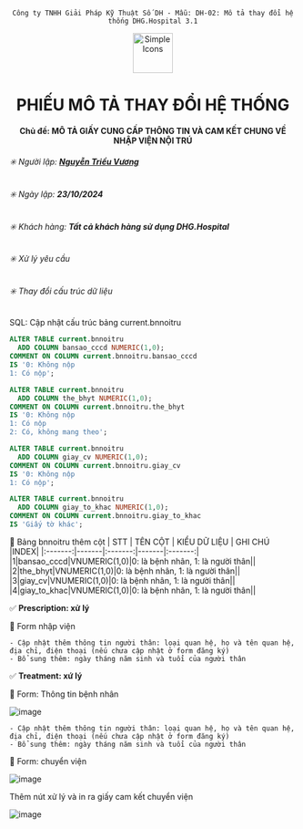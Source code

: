 <div align="center">

`Công ty TNHH Giải Pháp Kỹ Thuật Số DH - Mẫu: DH-02: Mô tả thay đổi hệ thống DHG.Hospital 3.1`

</div>

<div align="center">
  <img src="https://raw.githubusercontent.com/dh-hos/dhg.hospitalprinter/main/Deploy_Tools/Logo.ico" alt="Simple Icons" width=70>
  <h1>PHIẾU MÔ TẢ THAY ĐỔI HỆ THỐNG</h1>  
</div>
<div align="center">

#### Chủ đề: MÔ TẢ GIẤY CUNG CẤP THÔNG TIN VÀ CAM KẾT CHUNG VỀ NHẬP VIỆN NỘI TRÚ

</div>

###### :eight_spoked_asterisk: Người lập: [**Nguyễn Triều Vương**](https://github.com/vuongdh)

###### :eight_spoked_asterisk: Ngày lập: **23/10/2024**

###### :eight_spoked_asterisk: Khách hàng: **Tất cả khách hàng sử dụng DHG.Hospital**

###### :eight_spoked_asterisk: Xử lý yêu cầu
###### :eight_spoked_asterisk: Thay đổi cấu trúc dữ liệu

 SQL: Cập nhật cấu trúc bảng current.bnnoitru
```sql
ALTER TABLE current.bnnoitru
  ADD COLUMN bansao_cccd NUMERIC(1,0);
COMMENT ON COLUMN current.bnnoitru.bansao_cccd
IS '0: Không nộp
1: Có nộp';

ALTER TABLE current.bnnoitru
  ADD COLUMN the_bhyt NUMERIC(1,0);
COMMENT ON COLUMN current.bnnoitru.the_bhyt
IS '0: Không nộp
1: Có nộp
2: Có, không mang theo';

ALTER TABLE current.bnnoitru
  ADD COLUMN giay_cv NUMERIC(1,0);
COMMENT ON COLUMN current.bnnoitru.giay_cv
IS '0: Không nộp
1: Có nộp';

ALTER TABLE current.bnnoitru
  ADD COLUMN giay_to_khac NUMERIC(1,0);
COMMENT ON COLUMN current.bnnoitru.giay_to_khac
IS 'Giấy tờ khác';
```

:blue_book: Bảng bnnoitru thêm cột
| STT | TÊN CỘT | KIỂU DỮ LIỆU | GHI CHÚ |INDEX|
|:-------:|-------|:-------:|-------|:-------:|
|1|bansao_cccd|VNUMERIC(1,0)|0: là bệnh nhân, 1: là người thân||
|2|the_bhyt|VNUMERIC(1,0)|0: là bệnh nhân, 1: là người thân||
|3|giay_cv|VNUMERIC(1,0)|0: là bệnh nhân, 1: là người thân||
|4|giay_to_khac|VNUMERIC(1,0)|0: là bệnh nhân, 1: là người thân||

:white_check_mark: **Prescription: xử lý**

:blue_book: Form nhập viện

    - Cập nhật thêm thông tin người thân: loại quan hệ, họ và tên quan hệ, địa chỉ, điện thoại (nếu chưa cập nhật ở form đăng ký)
    - Bổ sung thêm: ngày tháng năm sinh và tuổi của người thân
    
:white_check_mark: **Treatment: xứ lý**

:blue_book: Form: Thông tin bệnh nhân

![image](https://github.com/user-attachments/assets/fd3c6162-c893-4140-8470-2807445b0677)

    - Cập nhật thêm thông tin người thân: loại quan hệ, họ và tên quan hệ, địa chỉ, điện thoại (nếu chưa cập nhật ở form đăng ký)
    - Bổ sung thêm: ngày tháng năm sinh và tuổi của người thân

:blue_book: Form: chuyển viện

![image](https://github.com/user-attachments/assets/7a991950-05d0-4404-8f0d-6ae0bde64eb4)

Thêm nút xử lý và in ra giấy cam kết chuyển viện

![image](https://github.com/user-attachments/assets/312a7c30-244d-443c-b09f-52575fcdc9c5)



